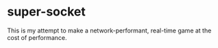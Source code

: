 # super-socket
This is my attempt to make a network-performant, real-time game at the cost of performance.
